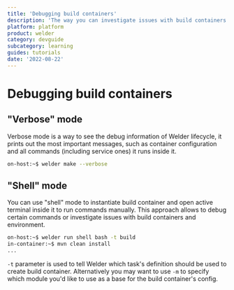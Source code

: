 ```yaml
---
title: 'Debugging build containers'
description: 'The way you can investigate issues with build containers'
platform: platform
product: welder
category: devguide
subcategory: learning
guides: tutorials
date: '2022-08-22'
---
```


# Debugging build containers

## "Verbose" mode

Verbose mode is a way to see the debug information of Welder lifecycle, it prints out the most important messages, 
such as container configuration and all commands (including service ones) it runs inside it.

```bash
on-host:~$ welder make --verbose
```

## "Shell" mode

You can use "shell" mode to instantiate build container and open active terminal inside it to run commands manually.
This approach allows to debug certain commands or investigate issues with build containers and environment.

```bash
on-host:~$ welder run shell bash -t build 
in-container:~$ mvn clean install
...
```

`-t` parameter is used to tell Welder which task's definition should be used to create build container. Alternatively
you may want to use `-m` to specify which module you'd like to use as a base for the build container's config.
